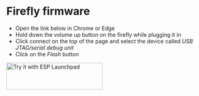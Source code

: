# Firefly firmware

- Open the link below in Chrome or Edge
- Hold down the volume up button on the firefly while plugging it in
- Click connect on the top of the page and select the device called *USB JTAG/serial debug unit*
- Click on the *Flash* button

<a href="https://espressif.github.io/esp-launchpad/?flashConfigURL=https://raw.githubusercontent.com/antons-soundskrit/firefly_test/refs/heads/main/config.toml">
    <img alt="Try it with ESP Launchpad" src="https://espressif.github.io/esp-launchpad/assets/try_with_launchpad.png" width="250" height="70">
</a>